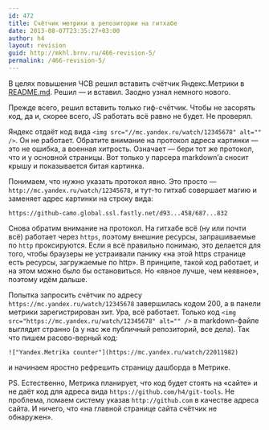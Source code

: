 ```yaml
---
id: 472
title: Счётчик метрики в репозитории на гитхабе
date: 2013-08-07T23:35:27+03:00
author: h4
layout: revision
guid: http://mkhl.brnv.ru/466-revision-5/
permalink: /466-revision-5/
---
```

В целях повышения ЧСВ решил вставить счётчик Яндекс.Метрики в [README.md](https://github.com/h4/git-tools). Решил — и вставил. Заодно узнал немного нового.

Прежде всего, решил вставить только гиф-счётчик. Чтобы не засорять код, да и, скорее всего, JS работать всё равно не будет. Не проверял.

Яндекс отдаёт код вида `<img src="//mc.yandex.ru/watch/12345678" alt="" />`. Он не работает. Обратите внимание на протокол адреса картинки — это не ошибка, а военная хитрость. Означает — бери тот же протокол, что и у основной страницы. Вот только у парсера markdown&#8217;а сносит крышу и показывается битая картинка.

Понимаем, что нужно указать протокол явно. Это просто — `http://mc.yandex.ru/watch/12345678`, и тут-то гитхаб совершает магию и заменяет адрес картинки на строку вида:

    https://github-camo.global.ssl.fastly.net/d93...458/687...832
    

Снова обратим внимание на протокол. На гитхабе всё (ну или почти всё) работает через `https`, поэтому внешние ресурсы, запрашиваемые по `http` проксируются. Если я всё правильно понимаю, это делается для того, чтобы браузеры не устраивали панику «на этой https странице есть ресурсы, загружаемые по http». В принципе, такой код работает, и на этом можно было бы остановиться. Но «явное лучше, чем неявное», поэтому идём дальше.

Попытка запросить счётчик по адресу `https://mc.yandex.ru/watch/12345678` завершилась кодом 200, а в панели метрики зарегистрирован хит. Ура, всё работает. Только код `<img src="https://mc.yandex.ru/watch/12345678" alt="" />` в markdown-файле выглядит странно (а у нас же публичный репозиторий, все дела). Так что пишем расово-верный код:

    !["Yandex.Metrika counter"](https://mc.yandex.ru/watch/22011982) 
    

и начинаем яростно рефрешить страницу дашборда в Метрике.

PS. Естественно, Метрика планирует, что код будет стоять на «сайте» и не даёт код для адреса вида `https://github.com/h4/git-tools`. Не проблема, ломаем систему указав `http://github.com` в качестве адреса сайта. И ничего, что «на главной странице сайта счётчик не обнаружен».
